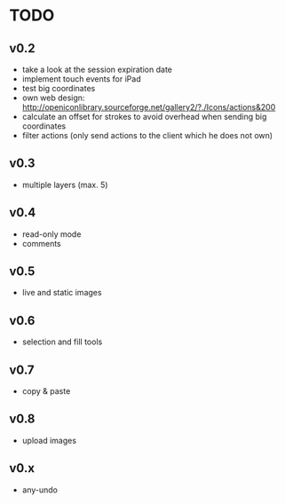 # TODO

## v0.2
* take a look at the session expiration date
* implement touch events for iPad
* test big coordinates
* own web design: http://openiconlibrary.sourceforge.net/gallery2/?./Icons/actions&200
* calculate an offset for strokes to avoid overhead when sending big coordinates
* filter actions (only send actions to the client which he does not own)

## v0.3
* multiple layers (max. 5)

## v0.4
* read-only mode
* comments

## v0.5
* live and static images

## v0.6
* selection and fill tools

## v0.7
* copy & paste

## v0.8
* upload images

## v0.x
* any-undo
